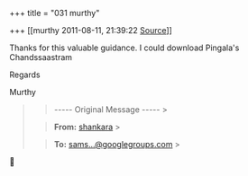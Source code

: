 +++
title = "031 murthy"

+++
[[murthy	2011-08-11, 21:39:22 [Source](https://groups.google.com/g/samskrita/c/7wAzezJqqEc)]]



Thanks for this valuable guidance. I could download Pingala's Chandssaastram

Regards

Murthy

> 
> > ----- Original Message ----- >
> 
> > 
> > **From:** [shankara]( "shankara_2000@yahoo.com") >
> 
> > 
> > **To:** [sams...@googlegroups.com]( "samskrita@googlegroups.com") >
> 



